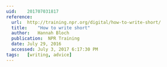```yaml
---
uid:	201707031817
reference:
  url:	http://training.npr.org/digital/how-to-write-short/
  title:	"How to write short"
  author:	Hannah Bloch
  publication:	NPR Training
  date:	July 29, 2016
  accessed:	July 3, 2017 6:17:30 PM
tags:	[writing, advice]
---
```

